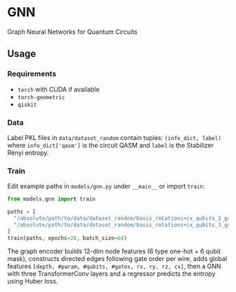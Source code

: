 # GNN
Graph Neural Networks for Quantum Circuits

## Usage

### Requirements
- `torch` with CUDA if available
- `torch-geometric`
- `qiskit`

### Data
Label PKL files in `data/dataset_random` contain tuples: `(info_dict, label)` where `info_dict['qasm']` is the circuit QASM and `label` is the Stabilizer Rényi entropy.

### Train
Edit example paths in `models/gnn.py` under `__main__` or import `train`:

```python
from models.gnn import train

paths = [
  "/absolute/path/to/data/dataset_random/basis_rotations+cx_qubits_2_gates_0-19.pkl",
  "/absolute/path/to/data/dataset_random/basis_rotations+cx_qubits_3_gates_0-19.pkl",
]
train(paths, epochs=20, batch_size=64)
```

The graph encoder builds 12-dim node features (6 type one-hot + 6 qubit mask), constructs directed edges following gate order per wire, adds global features `[depth, #param, #qubits, #gates, rx, ry, rz, cx]`, then a GNN with three TransformerConv layers and a regressor predicts the entropy using Huber loss.

